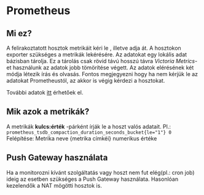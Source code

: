 # Prometheus

## Mi ez?
A felirakoztatott hosztok metrikáit kéri le , illetve adja át. A hosztokon exporter szükséges a metrikák lekérésére. Az adatokat egy lokális adat bázisban tárolja. Ez a tárolás csak rövid távú hosszú távra *Victoria Metrics*-et használunk az adatok jobb tömörítése végett.
Az adatok elérésének két módja létezik írás és olvasás. Fontos megjegyezni hogy ha nem kérjük le az adatokat Prometheustól, az akkor is végig kérdezi a hosztokat.

További adatok [itt](https://www.markdownguide.org/basic-syntax/) érhetőek el.

## Mik azok a metrikák?
A metrikák **kulcs:érték** -párként írják le a hoszt valós adatait.
 Pl.: ```prometheus_tsdb_compaction_duration_seconds_bucket{le="1"} 0```  
 Felépítése: Metrika neve {metrika címkéi} numerikus értéke

## Push Gateway használata
Ha a monitorozni kívánt szolgáltatás vagy hoszt nem fut elég(pl.: cron job) ideig az esetben szükséges a Push Gateway használata. Hasonlóan kezelendők a NAT mögötti hosztok is.